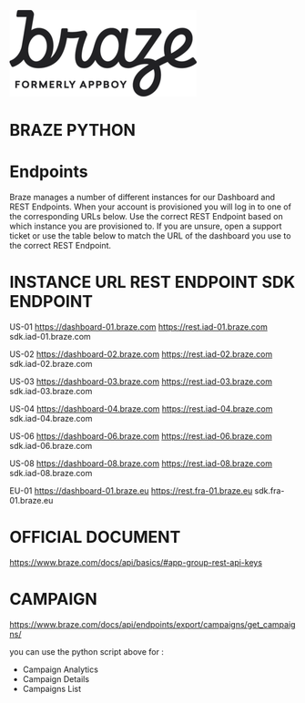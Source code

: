 ![Braze Logo](https://github.com/Appboy/appboy-unity-sdk/blob/master/braze-logo.png)

# BRAZE PYTHON

# Endpoints
Braze manages a number of different instances for our Dashboard and REST Endpoints. When your account is provisioned you will log in to one of the corresponding URLs below. Use the correct REST Endpoint based on which instance you are provisioned to. If you are unsure, open a support ticket or use the table below to match the URL of the dashboard you use to the correct REST Endpoint.

# INSTANCE	URL	REST ENDPOINT	SDK ENDPOINT
US-01	https://dashboard-01.braze.com	https://rest.iad-01.braze.com	sdk.iad-01.braze.com


US-02	https://dashboard-02.braze.com	https://rest.iad-02.braze.com	sdk.iad-02.braze.com

US-03	https://dashboard-03.braze.com	https://rest.iad-03.braze.com	sdk.iad-03.braze.com

US-04	https://dashboard-04.braze.com	https://rest.iad-04.braze.com	sdk.iad-04.braze.com

US-06	https://dashboard-06.braze.com	https://rest.iad-06.braze.com	sdk.iad-06.braze.com

US-08	https://dashboard-08.braze.com	https://rest.iad-08.braze.com	sdk.iad-08.braze.com

EU-01	https://dashboard-01.braze.eu	  https://rest.fra-01.braze.eu	sdk.fra-01.braze.eu

# OFFICIAL DOCUMENT
https://www.braze.com/docs/api/basics/#app-group-rest-api-keys

# CAMPAIGN
https://www.braze.com/docs/api/endpoints/export/campaigns/get_campaigns/

you can use the python script above for :
* Campaign Analytics
* Campaign Details
* Campaigns List

